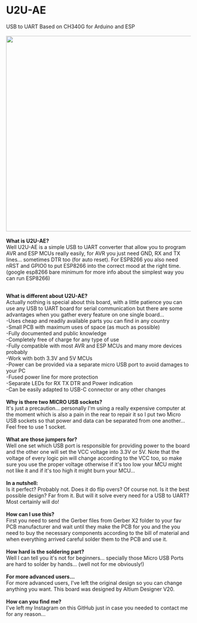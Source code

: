 # U2U-AE
USB to UART Based on CH340G for Arduino and ESP
<br><br>
<a href="https://raw.githubusercontent.com/skopusdotorg/U2U-AE/main/Images/U2U-AE%20PCB.jpg"><img alt="" src="https://raw.githubusercontent.com/skopusdotorg/U2U-AE/main/Images/U2U-AE%20PCB.jpg" style="width: 800px; height: 533px;" /></a>
<br><br>
<b>
What is U2U-AE?
</b><br>
Well U2U-AE is a simple USB to UART converter that allow you to program AVR and ESP MCUs really easily, for AVR you just need GND, RX and TX lines... sometimes DTR too (for auto reset). For ESP8266 you also need nRST and GPIO0 to put ESP8266 into the correct mood at the right time. (google esp8266 bare minimum for more info about the simplest way you can run ESP8266)
<br><br>

<b>
What is different about U2U-AE?
</b><br>
Actually nothing is special about this board, with a little patience you can use any USB to UART board for serial communication but there are some advantages when you gather every feature on one single board...
<br>
-Uses cheap and readily available parts you can find in any country
<br>
-Small PCB with maximum uses of space (as much as possible)
<br>
-Fully documented and public knowledge
<br>
-Completely free of charge for any type of use
<br>
-Fully compatible with most AVR and ESP MCUs and many more devices probably
<br>
-Work with both 3.3V and 5V MCUs
<br>
-Power can be provided via a separate micro USB port to avoid damages to your PC
<br>
-Fused power line for more protection
<br>
-Separate LEDs for RX TX DTR and Power indication
<br>
-Can be easily adapted to USB-C connector or any other changes
<br><br>

<b>
Why is there two MICRO USB sockets?
</b><br>
It's just a precaution... personally I'm using a really expensive computer at the moment which is also a pain in the rear to repair it so I put two Micro USB sockets so that power and data can be separated from one another... Feel free to use 1 socket.
<br><br>

<b>
What are those jumpers for?
</b><br>
Well one set which USB port is responsible for providing power to the board and the other one will set the VCC voltage into 3.3V or 5V. Note that the voltage of every logic pin will change according to the VCC too, so make sure you use the proper voltage otherwise if it's too low your MCU might not like it and if it's too high it might burn your MCU...
<br><br>

<b>
In a nutshell:
</b><br>
Is it perfect? Probably not. Does it do flip overs? Of course not. Is it the best possible design? Far from it. But will it solve every need for a USB to UART? Most certainly will do!
<br><br>

<b>
How can I use this?
</b><br>
First you need to send the Gerber files from Gerber X2 folder to your fav PCB manufacturer and wait until they make the PCB for you and the you need to buy the necessary components according to the bill of material and when everything arrived careful solder them to the PCB and use it.
<br><br>

<b>
How hard is the soldering part?
</b><br>
Well I can tell you it's not for beginners... specially those Micro USB Ports are hard to solder by hands... (well not for me obviously!)
<br><br>

<b>
For more advanced users...
</b><br>
For more advanced users, I've left the original design so you can change anything you want. This board was designed by Altium Designer V20.
<br><br>

<b>
How can you find me?
</b><br>
I've left my Instagram on this GitHub just in case you needed to contact me for any reason...
<br><br>

